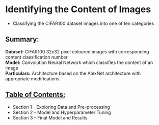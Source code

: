 # Identifying the Content of Images
* Classifying the CIFAR100 dataset images into one of ten categories

## Summary:
**Dataset:** CIFAR100 32x32 pixel coloured images with corresponding content classification number  
**Model:** Convolution Neural Network which classifies the content of an image  
**Particulars:** Architecture based on the AlexNet architecture with appropriate modifications  

## [Table of Contents:](https://github.com/data-demirli/machine-learning/tree/main/1.%20Computer%20Vision/identifying-cifar100-contents/identifying_cifar100_contents.ipynb)

* Section 1 - Exploring Data and Pre-processing
* Section 2 - Model and Hyperparameter Tuning
* Section 3 - Final Model and Results